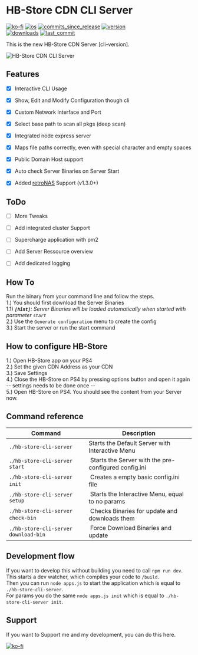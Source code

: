 # HB-Store CDN CLI Server
[![ko-fi](https://img.shields.io/badge/Buy%20me%20a%20Shisha%20on-Ko--fi-red)](https://ko-fi.com/M4M082WK8)
[![os](https://img.shields.io/badge/platform-windows%20%7C%20macos%20%7C%20linux-lightgrey)](#)
[![commits_since_release](https://img.shields.io/github/commits-since/gkiokan/hb-store-cdn-cli-server/v1.2.0)](#)
[![version](https://img.shields.io/github/package-json/v/gkiokan/hb-store-cdn-cli-server)](#)  
[![downloads](https://img.shields.io/github/downloads/gkiokan/hb-store-cdn-cli-server/total)](#)
[![last_commit](https://img.shields.io/github/last-commit/gkiokan/hb-store-cdn-cli-server)](#)

This is the new HB-Store CDN Server [cli-version].

![HB-Store CDN CLI Server](https://user-images.githubusercontent.com/7249224/170506615-8d6ddabd-77f8-44c4-9f9f-57cbc8b4cb5e.png)


## Features  
- [x] Interactive CLI Usage
- [x] Show, Edit and Modify Configuration though cli
- [x] Custom Network Interface and Port  
- [x] Select base path to scan all pkgs (deep scan)  
- [x] Integrated node express server  
- [x] Maps file paths correctly, even with special character and empty spaces  
- [x] Public Domain Host support  
- [x] Auto check Server Binaries on Server Start 
- [x] Added [retroNAS](https://github.com/danmons/retronas) Support (v1.3.0+)


## ToDo  
- [ ] More Tweaks  
- [ ] Add integrated cluster Support  
- [ ] Supercharge application with pm2  
- [ ] Add Server Ressource overview   
- [ ] Add dedicated logging  


## How To  
Run the binary from your command line and follow the steps.  
1.) You should first download the Server Binaries  
1.1) ***`[hint]`**: Server Binaries will be loaded automatically when started with parameter `start`*   
2.) Use the `Generate configuration` menu to create the config  
3.) Start the server or run the start command


## How to configure HB-Store  
1.) Open HB-Store app on your PS4  
2.) Set the given CDN Address as your CDN  
3.) Save Settings  
4.) Close the HB-Store on PS4 by pressing options button and open it again  
-- settings needs to be done once --  
5.) Open HB-Store on PS4. You should see the content from your Server now.  
  
  
## Command reference  
Command | Description 
--- | ---
`./hb-store-cli-server` | Starts the Default Server with Interactive Menu
`./hb-store-cli-server start` | Starts the Server with the pre-configured config.ini
`./hb-store-cli-server init` | Creates a empty basic config.ini file
`./hb-store-cli-server setup` | Starts the Interactive Menu, equal to no params 
`./hb-store-cli-server check-bin` | Checks Binaries for update and downloads them  
`./hb-store-cli-server download-bin` | Force Download Binaries and update


## Development flow
If you want to develop this without building you need to call `npm run dev`.  
This starts a dev watcher, which compiles your code to `/build`.   
Then you can run `node apps.js` to start the application which is equal to `./hb-store-cli-server`.  
For params you do the same `node apps.js init` which is equal to `./hb-store-cli-server init`.  


## Support  
If you want to Support me and my development, you can do this here.  

[![ko-fi](https://ko-fi.com/img/githubbutton_sm.svg)](https://ko-fi.com/M4M082WK8)
